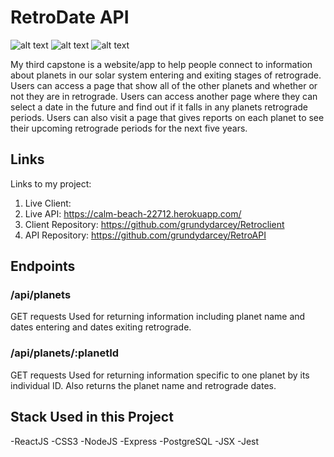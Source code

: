 # RetroDate API

![alt text](https://github.com/grundydarcey/retroclient/blob/src/Images/home.png?raw=true)
![alt text](https://github.com/grundydarcey/retroclient/blob/src/Images/today.png?raw=true)
![alt text](https://github.com/grundydarcey/retroclient/blob/src/Images/planetguide.png?raw=true)

My third capstone is a website/app to help people connect to information about planets in our solar system entering and exiting stages of retrograde. Users can access a page that show all of the other planets and whether or not they are in retrograde. Users can access another page where they can select a date in the future and find out if it falls in any planets retrograde periods. Users can also visit a page that gives reports on each planet to see their upcoming retrograde periods for the next five years.

## Links

Links to my project:

1. Live Client:
2. Live API: https://calm-beach-22712.herokuapp.com/
3. Client Repository: https://github.com/grundydarcey/Retroclient
4. API Repository: https://github.com/grundydarcey/RetroAPI

## Endpoints

### /api/planets
GET requests
Used for returning information including planet name and dates entering and dates exiting retrograde.

### /api/planets/:planetId
GET requests
Used for returning information specific to one planet by its individual ID. Also returns the planet name and retrograde dates.

## Stack Used in this Project

-ReactJS
-CSS3
-NodeJS
-Express
-PostgreSQL
-JSX
-Jest